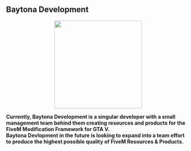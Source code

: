 ## Baytona Development

<p align="center">
  <a  href="https://baytona.live"> <img width="240" height="240" src="https://i.imgur.com/n9f4aqY.png"> </a>
</p>

**Currently, Baytona Development is a singular developer with a small management team behind them creating resources and products for the FiveM Modification Framework for GTA V.** <br>
**Baytona Devlopment in the future is looking to expand into a team effort to produce the highest possible quality of FiveM Resources & Products.**
